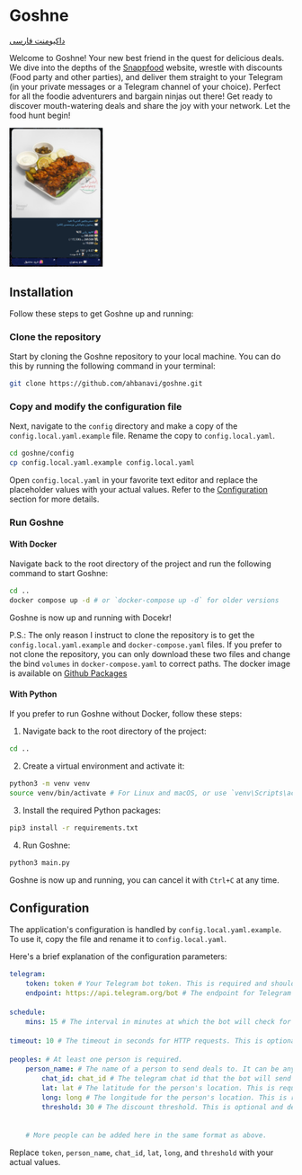 # Goshne

[داکیومنت فارسی](README_FA.md)

Welcome to Goshne! Your new best friend in the quest for delicious deals. We dive into the depths of the [Snappfood](https://snappfood.ir/) website, wrestle with discounts (Food party and other parties), and deliver them straight to your Telegram (in your private messages or a Telegram channel of your choice). Perfect for all the foodie adventurers and bargain ninjas out there! Get ready to discover mouth-watering deals and share the joy with your network. Let the food hunt begin!

<img src="resource/screenshot.png" alt="screenshot of Goshne in action" width="33%" />

## Installation

Follow these steps to get Goshne up and running:

### Clone the repository

Start by cloning the Goshne repository to your local machine. You can do this by running the following command in your terminal:

```bash
git clone https://github.com/ahbanavi/goshne.git
```

### Copy and modify the configuration file

Next, navigate to the `config` directory and make a copy of the `config.local.yaml.example` file. Rename the copy to `config.local.yaml`.

```bash
cd goshne/config
cp config.local.yaml.example config.local.yaml
```

Open `config.local.yaml` in your favorite text editor and replace the placeholder values with your actual values. Refer to the [Configuration](#configuration) section for more details.

### Run Goshne

#### With Docker

Navigate back to the root directory of the project and run the following command to start Goshne:

```bash
cd ..
docker compose up -d # or `docker-compose up -d` for older versions
```

Goshne is now up and running with Docekr!

P.S.: The only reason I instruct to clone the repository is to get the `config.local.yaml.example` and `docker-compose.yaml` files. If you prefer to not clone the repository, you can only download these two files and change the bind `volumes` in `docker-compose.yaml` to correct paths. The docker image is available on [Github Packages](https://github.com/ahbanavi/goshne/pkgs/container/goshne)

#### With Python

If you prefer to run Goshne without Docker, follow these steps:

1. Navigate back to the root directory of the project:

```bash
cd ..
```

2. Create a virtual environment and activate it:

```bash
python3 -m venv venv
source venv/bin/activate # For Linux and macOS, or use `venv\Scripts\activate.bat` for windows cmd and `venv\Scripts\Activate.ps1` for powershell.
```

3. Install the required Python packages:

```bash
pip3 install -r requirements.txt
```

4. Run Goshne:

```bash
python3 main.py
```

Goshne is now up and running, you can cancel it with `Ctrl+C` at any time.

## Configuration

The application's configuration is handled by `config.local.yaml.example`. To use it, copy the file and rename it to `config.local.yaml`.

Here's a brief explanation of the configuration parameters:

```yaml
telegram:
    token: token # Your Telegram bot token. This is required and should be a string.
    endpoint: https://api.telegram.org/bot # The endpoint for Telegram bot API server. This is optional and defaults to https://api.telegram.org/bot. Your bot token will be appended to this.

schedule:
    mins: 15 # The interval in minutes at which the bot will check for discounts.

timeout: 10 # The timeout in seconds for HTTP requests. This is optional and defaults to 10 seconds.

peoples: # At least one person is required.
    person_name: # The name of a person to send deals to. It can be anything you want and doesn't have any effect on the bot's functionality, but should be unique and string.
        chat_id: chat_id # The telegram chat id that the bot will send deals to. This is required and should be integer, you can find it with the help of https://t.me/username_to_id_bot.
        lat: lat # The latitude for the person's location. This is required.
        long: long # The longitude for the person's location. This is required.
        threshold: 30 # The discount threshold. This is optional and defaults to 0. If set, the bot will only send deals with a discount greater than or equal to this value.


    # More people can be added here in the same format as above.
```

Replace `token`, `person_name`, `chat_id`, `lat`, `long`, and `threshold` with your actual values.

